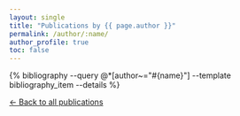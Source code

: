 ```yaml
---
layout: single
title: "Publications by {{ page.author }}"
permalink: /author/:name/
author_profile: true
toc: false
---
```



{% bibliography --query @*[author~="#{name}"] --template bibliography_item --details %}
<p><a href="{{ '/publications/' | relative_url }}">← Back to all publications</a></p>
